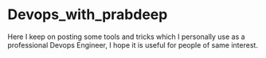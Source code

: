 # Devops_with_prabdeep
Here I keep on posting some tools and tricks which I personally use as a professional Devops Engineer, I hope it is useful for people of same interest.
